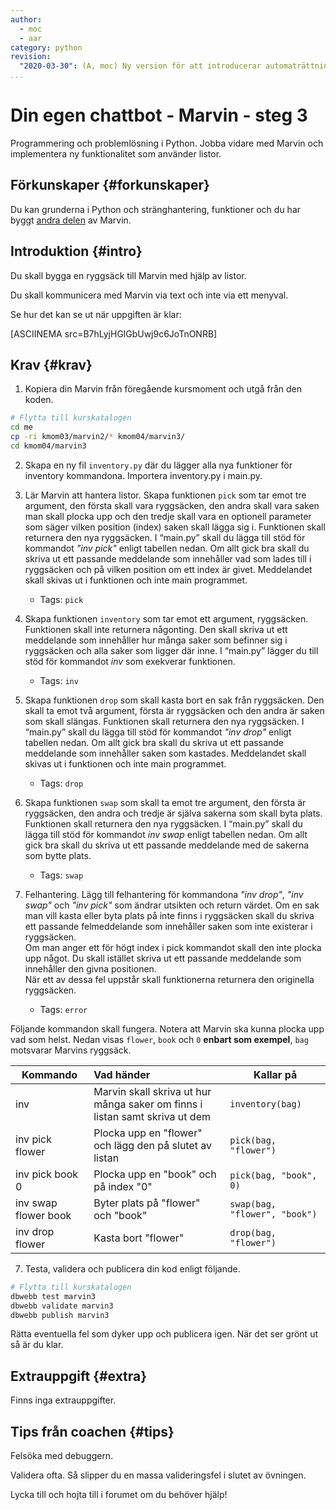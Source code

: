 ```yaml
---
author:
  - moc
  - aar
category: python
revision:
  "2020-03-30": (A, moc) Ny version för att introducerar automaträttning.
...
```

Din egen chattbot - Marvin - steg 3
==================================

Programmering och problemlösning i Python. Jobba vidare med Marvin och implementera ny funktionalitet som använder listor.

<!--more-->


Förkunskaper {#forkunskaper}
-----------------------

Du kan grunderna i Python och stränghantering, funktioner och du har byggt [andra delen](uppgift/din-egen-chattbot-marvin-steg-2-v4) av Marvin.



Introduktion {#intro}
-----------------------

Du skall bygga en ryggsäck till Marvin med hjälp av listor.

Du skall kommunicera med Marvin via text och inte via ett menyval.

Se hur det kan se ut när uppgiften är klar:

[ASCIINEMA src=B7hLyjHGlGbUwj9c6JoTnONRB]



Krav {#krav}
-----------------------

1. Kopiera din Marvin från föregående kursmoment och utgå från den koden.

```bash
# Flytta till kurskatalogen
cd me
cp -ri kmom03/marvin2/* kmom04/marvin3/
cd kmom04/marvin3
```

2. Skapa en ny fil `inventory.py` där du lägger alla nya funktioner för inventory kommandona. Importera inventory.py i main.py.

3. Lär Marvin att hantera listor. Skapa funktionen `pick` som tar emot tre argument, den första skall vara ryggsäcken, den andra skall vara saken man skall plocka upp och den tredje skall vara en optionell parameter som säger vilken position (index) saken skall lägga sig i. Funktionen skall returnera den nya ryggsäcken. I “main.py” skall du lägga till stöd för kommandot *"inv pick"* enligt tabellen nedan. Om allt gick bra skall du skriva ut ett passande meddelande som innehåller vad som lades till i ryggsäcken och på vilken position om ett index är givet. Meddelandet skall skivas ut i funktionen och inte main programmet.
    - Tags: `pick`

4. Skapa funktionen `inventory` som tar emot ett argument, ryggsäcken. Funktionen skall inte returnera någonting. Den skall skriva ut ett meddelande som innehåller hur många saker som befinner sig i ryggsäcken och alla saker som ligger där inne. I “main.py” lägger du till stöd för kommandot *inv* som exekverar funktionen.
    - Tags: `inv`

5. Skapa funktionen `drop` som skall kasta bort en sak från ryggsäcken. Den skall ta emot två argument, första är ryggsäcken och den andra är saken som skall slängas. Funktionen skall returnera den nya ryggsäcken. I “main.py” skall du lägga till stöd för kommandot *"inv drop"* enligt tabellen nedan. Om allt gick bra skall du skriva ut ett passande meddelande som innehåller saken som kastades. Meddelandet skall skivas ut i funktionen och inte main programmet.
    - Tags: `drop`

6. Skapa funktionen `swap` som skall ta emot tre argument, den första är ryggsäcken, den andra och tredje är själva sakerna som skall byta plats. Funktionen skall returnera den nya ryggsäcken. I “main.py” skall du lägga till stöd för kommandot *inv swap* enligt tabellen nedan. Om allt gick bra skall du skriva ut ett passande meddelande med de sakerna som bytte plats.
    - Tags: `swap`

7. Felhantering. Lägg till felhantering för kommandona *"inv drop"*, *"inv swap"* och *"inv pick"* som ändrar utsikten och return värdet. Om en sak man vill kasta eller byta plats på inte finns i ryggsäcken skall du skriva ett passande felmeddelande som innehåller saken som inte existerar i ryggsäcken.  
Om man anger ett för högt index i pick kommandot skall den inte plocka upp något. Du skall istället skriva ut ett passande meddelande som innehåller den givna positionen.  
När ett av dessa fel uppstår skall funktionerna returnera den originella ryggsäcken.
    - Tags: `error`

Följande kommandon skall fungera. Notera att Marvin ska kunna plocka upp vad som helst. Nedan visas `flower`, `book` och `0` **enbart som exempel**, `bag` motsvarar Marvins ryggsäck.

| Kommando               | Vad händer                                                                  | Kallar på                     |
|------------------------|:----------------------------------------------------------------------------|-------------------------------|
| inv                    | Marvin skall skriva ut hur många saker om finns i listan samt skriva ut dem | `inventory(bag)`              |
| inv pick flower        | Plocka upp en "flower" och lägg den på slutet av listan                     | `pick(bag, "flower")`         |
| inv pick book 0        | Plocka upp en "book" och på index "0"                                       | `pick(bag, "book", 0)`        |
| inv swap flower book   | Byter plats på "flower" och "book"                                          | `swap(bag, "flower", "book")` |
| inv drop flower        | Kasta bort "flower"                                                         | `drop(bag, "flower")`         |

7. Testa, validera och publicera din kod enligt följande.

```bash
# Flytta till kurskatalogen
dbwebb test marvin3
dbwebb validate marvin3
dbwebb publish marvin3
```

Rätta eventuella fel som dyker upp och publicera igen. När det ser grönt ut så är du klar.



Extrauppgift {#extra}
-----------------------

Finns inga extrauppgifter.


Tips från coachen {#tips}
-----------------------

Felsöka med debuggern.

Validera ofta. Så slipper du en massa valideringsfel i slutet av övningen.

Lycka till och hojta till i forumet om du behöver hjälp!
